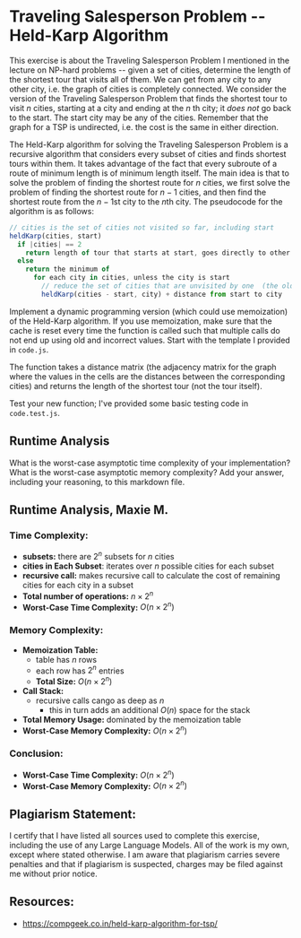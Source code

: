 # Traveling Salesperson Problem -- Held-Karp Algorithm

This exercise is about the Traveling Salesperson Problem I mentioned in the
lecture on NP-hard problems -- given a set of cities, determine the length of
the shortest tour that visits all of them. We can get from any city to any other
city, i.e. the graph of cities is completely connected. We consider the version
of the Traveling Salesperson Problem that finds the shortest tour to visit $n$
cities, starting at a city and ending at the $n$ th city; it *does not* go
back to the start. The start city may be any of the cities. Remember that the
graph for a TSP is undirected, i.e. the cost is the same in either direction.

The Held-Karp algorithm for solving the Traveling Salesperson Problem is a
recursive algorithm that considers every subset of cities and finds shortest
tours within them. It takes advantage of the fact that every subroute of a route
of minimum length is of minimum length itself. The main idea is that to solve
the problem of finding the shortest route for $n$ cities, we first solve the
problem of finding the shortest route for $n-1$ cities, and then find the
shortest route from the $n-1$st city to the $n$th city. The pseudocode for the
algorithm is as follows:

```javascript
// cities is the set of cities not visited so far, including start
heldKarp(cities, start)
  if |cities| == 2
    return length of tour that starts at start, goes directly to other city in cities
  else
    return the minimum of
      for each city in cities, unless the city is start
        // reduce the set of cities that are unvisited by one  (the old start), set the new start, add on the distance from old start to new start
        heldKarp(cities - start, city) + distance from start to city
```

Implement a dynamic programming version (which could use memoization) of the
Held-Karp algorithm. If you use memoization, make sure that the cache is reset
every time the function is called such that multiple calls do not end up using
old and incorrect values. Start with the template I provided in `code.js`.

The function takes a distance matrix (the adjacency matrix for the graph where
the values in the cells are the distances between the corresponding cities) and
returns the length of the shortest tour (not the tour itself).

Test your new function; I've provided some basic testing code in `code.test.js`.

## Runtime Analysis

What is the worst-case asymptotic time complexity of your implementation? What
is the worst-case asymptotic memory complexity? Add your answer, including your
reasoning, to this markdown file.


## Runtime Analysis, Maxie M. 
### Time Complexity:
- **subsets:** there are $2^n$ subsets for $n$ cities
- **cities in Each Subset**: iterates over $n$ possible cities for each subset
- **recursive call:** makes recursive call to calculate the cost of remaining cities for each city in a subset
- **Total number of operations:** $n \times 2^n$
- **Worst-Case Time Complexity:** $O(n \times 2^n)$
### Memory Complexity: 
- **Memoization Table:**
  - table has $n$ rows
  - each row has $2^n$ entries
  - **Total Size:** $O(n \times 2^n)$
- **Call Stack:**
  - recursive calls cango as deep as $n$
    - this in turn adds an additional $O(n)$ space for the stack
- **Total Memory Usage:** dominated by the memoization table
- **Worst-Case Memory Complexity:** $O(n \times 2^n)$
### Conclusion: 
- **Worst-Case Time Complexity:** $O(n \times 2^n)$
- **Worst-Case Memory Complexity:** $O(n \times 2^n)$
## Plagiarism Statement: 
I certify that I have listed all sources used to complete this exercise, including the use of any Large Language Models. All of the work is my own, except where stated otherwise. I am aware that plagiarism carries severe penalties and that if plagiarism is suspected, charges may be filed against me without prior notice.
## Resources:
- https://compgeek.co.in/held-karp-algorithm-for-tsp/
